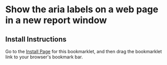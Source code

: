 # Show the aria labels on a web page in a new report window

## Install Instructions

Go to the [Install Page](https://ets-research.org/mhakkinen/bookmarklet/highlightarialabels.html) for this bookmarklet, and then drag the bookmarklet link to your browser's bookmark bar.

